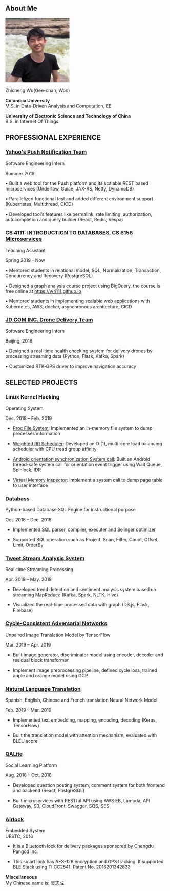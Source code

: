 ## About Me
![photo](./0.jpeg)

Zhicheng Wu(Gee-chan, Woo)   


**Columbia University**  
M.S. in Data-Driven Analysis and Computation, EE

**University of Electronic Science and Technology of China**  
B.S. in Internet Of Things

## PROFESSIONAL EXPERIENCE

### [Yahoo's Push Notification Team](https://www.verizonmedia.com/?guccounter=1)  
Software Engineering Intern

Summer 2019

• Built a web tool for the Push platform and its scalable REST based microservices (Undertow, Guice, JAX-RS, Netty, DynamoDB)

• Parallelized functional test and added different environment support (Kubernetes, Multithread, CICD)

• Developed tool’s features like permalink, rate limiting, authorization, autocompletion and query builder (React, Redis, Vespa)

### [CS 4111: INTRODUCTION TO DATABASES, CS 6156 Microservices](https://w4111.github.io)                                                                                               
Teaching Assistant

Spring 2019 - Now

• Mentored students in relational model, SQL, Normalization, Transaction, Concurrency and Recovery (PostgreSQL)

• Designed a graph analysis course project using BigQuery, the course is free online at https://w4111.github.io

• Mentored students in implementing scalable web applications with Kubernetes, AWS, docker, asynchronous architecture, CICD

### [JD.COM INC. Drone Delivery Team](http://x.jdwl.com/drone/index)    
Software Engineering Intern

Beijing, 2016
         
• Designed a real-time health checking system for delivery drones by processing streaming data (Python, Flask, Kafka, Spark)

• Customized RTK-GPS driver to improve navigation accuracy

## SELECTED PROJECTS

### Linux Kernel Hacking

Operating System    

Dec. 2018 – Feb. 2019

* [Proc File System](https://github.com/zw2497/Linux-Proc-File-System): Implemented an in-memory file system to dump processes information

* [Weighted RR Scheduler](https://github.com/zw2497/Linux-Weight-Round-Robin-scheduler): Developed an O (1), multi-core load balancing scheduler with CPU tread group affinity

* [Android orientation synchronization System call](https://github.com/zw2497/Android-Orientation-Synchronizer): Built an Android thread-safe system call for orientation event trigger using Wait Queue, Spinlock, IDR

* [Virtual Memory Inspector](https://github.com/zw2497/Linux-VMinspector): Implement a system call to dump page table to user interface


### [Databass](https://github.com/zw2497/DatabassEngine)       
Python-based Database SQL Engine for instructional purpose

Oct. 2018 – Dec. 2018     

* Implemented SQL parser, compiler, executer and Selinger optimizer

* Supported SQL operation such as Project, Scan, Filter, Count, Offset, Limit, OrderBy

### [Tweet Stream Analysis System](https://github.com/zw2497/Twitter_Stream_Processing)

Real-time Streaming Processing

Apr. 2019 – May. 2019

* Developed trend detection and sentiment analysis system based on streaming MapReduce (Kafka, Spark, NLTK, Hive) 

* Visualized the real-time processed data with graph (D3.js, Flask, Firebase)
        
### [Cycle-Consistent Adversarial Networks](https://github.com/zw2497/Cycle_GAN_Tutorial)	
Unpaired Image Translation Model by TensorFlow

Mar. 2019 – Apr. 2019

* Built image generator, discriminator model using encoder, decoder and residual block transformer

* Implement image preprocessing pipeline, defined cycle loss, trained apple and orange model using GCP

### [Natural Language Translation]()
Spanish, English, Chinese and French translation Neural Network Model

Feb. 2019 – Mar. 2019

* Implemented text embedding, mapping, encoding, decoding (Keras, TensorFlow)

* Built the translation model with attention mechanism, evaluated with BLEU score

### [QALite](https://github.com/zw2497/QAlite)
Social Learning Platform

Aug. 2018 – Oct. 2018

* Developed question posting system, comment system for both frontend and backend (React, PostgreSQL)

* Built microservices with RESTful API using AWS EB, Lambda, API Gateway, S3, CloudFront, Swagger, SQS, SES

### [Airlock](https://zw2497.github.io)     
Embedded System    
UESTC, 2016            

* It is a Bluetooth lock for delivery packages sponsored by Chengdu Pangod Inc. 

* This smart lock has AES-128 encryption and GPS tracking. It supported BLE Stack using TI CC2541. Patent No. 2016201342833


**Miscellaneous**            
My Chinese name is: 吴志成.
